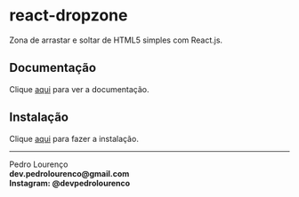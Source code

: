 # react-dropzone

Zona de arrastar e soltar de HTML5 simples com React.js.

## Documentação

Clique [aqui](https://github.com/react-dropzone/react-dropzone) para ver a documentação.

## Instalação

Clique [aqui](https://www.npmjs.com/package/react-dropzone) para fazer a instalação.


<hr>
<stong>Pedro Lourenço</strong><br>
<Strong>dev.pedrolourenco@gmail.com</strong><br>
<Strong>Instagram: @devpedrolourenco</strong>